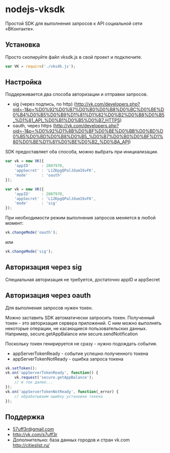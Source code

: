 nodejs-vksdk
============

Простой SDK для выполнения запросов к API социальной сети «ВКонтакте».


Установка
-------
Просто скопируйте файл vksdk.js в свой проект и подключите.

```js
var VK = require('./vksdk.js');
```

Настройка
-------

Поддерживается два способа авторизации и отправки запросов.

* sig (через подпись, по http) (http://vk.com/developers.php?oid=-1&p=%D0%92%D0%B7%D0%B0%D0%B8%D0%BC%D0%BE%D0%B4%D0%B5%D0%B9%D1%81%D1%82%D0%B2%D0%B8%D0%B5_%D1%81_API_%D0%B1%D0%B5%D0%B7_HTTPS)
* oauth, через https (http://vk.com/developers.php?oid=-1&p=%D0%92%D1%8B%D0%BF%D0%BE%D0%BB%D0%BD%D0%B5%D0%BD%D0%B8%D0%B5_%D0%B7%D0%B0%D0%BF%D1%80%D0%BE%D1%81%D0%BE%D0%B2_%D0%BA_API)

SDK предоставляет оба способа, можно выбрать при инициализации.

```js
var vk = new VK({
    'appID'     : 2807970,
    'appSecret' : 'L1ZKpgQPalJdumI6vFK',
    'mode'      : 'oauth'
});
```

```js
var vk = new VK({
    'appID'     : 2807970,
    'appSecret' : 'L1ZKpgQPalJdumI6vFK',
    'mode'      : 'sig'
});
```

При необходимости режим выполнения запросов меняется в любой момент:

```js
vk.changeMode('oauth');
```
или

```js
vk.changeMode('sig');
```

Авторизация через sig
-------

Специальная авторизация не требуется, достаточно appID и appSecret


Авторизация через oauth
-------

Для выполнения запросов нужен токен. 


Можно заставить SDK автоматически запросить токен. Полученный токен  - это авторизация 
сервера приложений. С ним можно выполнять некоторые операции, не касающиеся 
пользовательских данных. Например, secure.getAppBalance или secure.sendNotification 

Поскольку токен генирируется не сразу - нужно подождать события.
* appServerTokenReady  - событие успешно полученного токена
* appServerTokenNotReady - ошибка запроса токена

```js
vk.setToken();
vk.on('appServerTokenReady', function() {
    vk.request('secure.getAppBalance');
    // и так далее...
});
vk.on('appServerTokenNotReady', function(_error) {
    // обрабатываем ошибку установки токена
});
```




Поддержка
-------
* 57uff3r@gmail.com
* http://vk.com/s7uff3r
* Дополнительно: база данных городов и стран vk.com http://citieslist.ru/